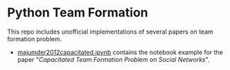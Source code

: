 # Python Team Formation

 This repo includes unofficial implementations of several papers on team formation problem.

* [majumder2012capacitated.ipynb](majumder2012capacitated.ipynb) contains the notebook example for the paper "*Capacitated Team Formation Problem on Social Networks*".
